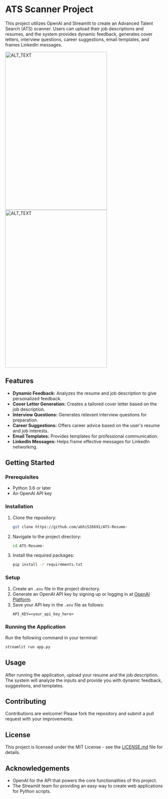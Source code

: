 # ATS Scanner Project

This project utilizes OpenAI and Streamlit to create an Advanced Talent Search (ATS) scanner. Users can upload their job descriptions and resumes, and the system provides dynamic feedback, generates cover letters, interview questions, career suggestions, email templates, and frames LinkedIn messages.

<img src="https://github.com/abhi526691/ATS-Resume-/assets/53704940/10cc19fb-7133-44e0-9059-2cb7d1ed3e89" width="80%" height="500" alt="ALT_TEXT">
<img src="https://github.com/abhi526691/ATS-Resume-/assets/53704940/6fe27b73-e30e-4318-b20b-eef166460d64" width="80%" height="500" alt="ALT_TEXT">



## Features

- **Dynamic Feedback:** Analyzes the resume and job description to give personalized feedback.
- **Cover Letter Generation:** Creates a tailored cover letter based on the job description.
- **Interview Questions:** Generates relevant interview questions for preparation.
- **Career Suggestions:** Offers career advice based on the user's resume and job interests.
- **Email Templates:** Provides templates for professional communication.
- **LinkedIn Messages:** Helps frame effective messages for LinkedIn networking.

## Getting Started

### Prerequisites

- Python 3.6 or later
- An OpenAI API key

### Installation

1. Clone the repository:
   ```bash
   git clone https://github.com/abhi526691/ATS-Resume-
   ```
2. Navigate to the project directory:
   ```bash
   cd ATS-Resume-
   ```
3. Install the required packages:
   ```bash
   pip install -r requirements.txt
   ```

### Setup

1. Create an `.env` file in the project directory.
2. Generate an OpenAI API key by signing up or logging in at [OpenAI Platform](https://platform.openai.com/login/).
3. Save your API key in the `.env` file as follows:
   ```
   API_KEY=<your_api_key_here>
   ```

### Running the Application

Run the following command in your terminal:
```bash
streamlit run app.py
```

## Usage

After running the application, upload your resume and the job description. The system will analyze the inputs and provide you with dynamic feedback, suggestions, and templates.

## Contributing

Contributions are welcome! Please fork the repository and submit a pull request with your improvements.

## License

This project is licensed under the MIT License - see the [LICENSE.md](LICENSE) file for details.

## Acknowledgements
- OpenAI for the API that powers the core functionalities of this project.
- The Streamlit team for providing an easy way to create web applications for Python scripts.
